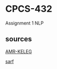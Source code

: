 # CPCS-432
 Assignment 1 NLP

## sources

[AMR-KELEG](https://github.com/AMR-KELEG/arabic-word-inflection/blob/master/inflect.py)

[sarf](https://github.com/alsaydi/sarf/tree/master)
